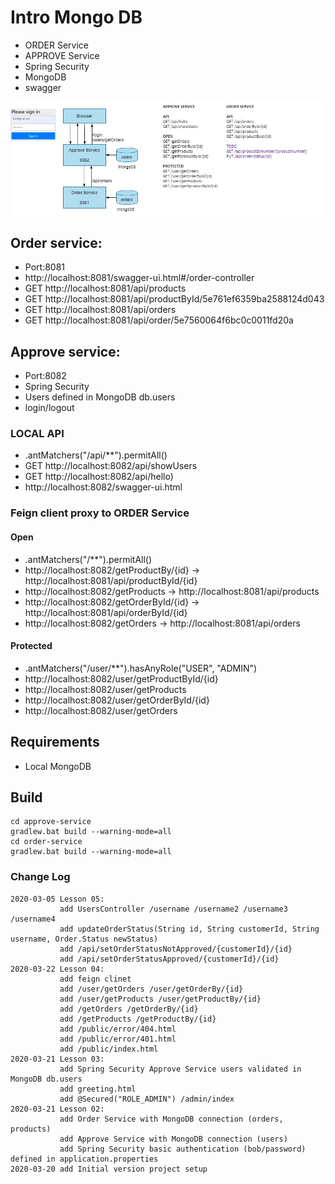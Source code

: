 # Intro Mongo DB

* ORDER Service
* APPROVE Service
* Spring Security
* MongoDB
* swagger  

![HighLevelArchitecture](./docs/high_level.jpg)

## Order service:

* Port:8081
* http://localhost:8081/swagger-ui.html#/order-controller
* GET http://localhost:8081/api/products
* GET http://localhost:8081/api/productById/5e761ef6359ba2588124d043
* GET http://localhost:8081/api/orders
* GET http://localhost:8081/api/order/5e7560064f6bc0c0011fd20a

## Approve service:

* Port:8082
* Spring Security 
* Users defined in MongoDB db.users
* login/logout
### LOCAL API 
* .antMatchers("/api/**").permitAll()
* GET http://localhost:8082/api/showUsers
* GET http://localhost:8082/api/hello)
* http://localhost:8082/swagger-ui.html
### Feign client proxy to ORDER Service 
#### Open
* .antMatchers("/**").permitAll()
* http://localhost:8082/getProductBy/{id} -> http://localhost:8081/api/productById/{id} 
* http://localhost:8082/getProducts -> http://localhost:8081/api/products
* http://localhost:8082/getOrderById/{id} -> http://localhost:8081/api/orderById/{id}
* http://localhost:8082/getOrders -> http://localhost:8081/api/orders
#### Protected
* .antMatchers("/user/**").hasAnyRole("USER", "ADMIN")
* http://localhost:8082/user/getProductById/{id}
* http://localhost:8082/user/getProducts
* http://localhost:8082/user/getOrderById/{id}
* http://localhost:8082/user/getOrders


## Requirements 
* Local MongoDB

## Build
    cd approve-service
    gradlew.bat build --warning-mode=all
    cd order-service
    gradlew.bat build --warning-mode=all
    

### Change Log

    2020-03-05 Lesson 05:
               add UsersController /username /username2 /username3 /username4
               add updateOrderStatus(String id, String customerId, String username, Order.Status newStatus)
               add /api/setOrderStatusNotApproved/{customerId}/{id}
               add /api/setOrderStatusApproved/{customerId}/{id}
    2020-03-22 Lesson 04:
               add feign clinet
               add /user/getOrders /user/getOrderBy/{id}
               add /user/getProducts /user/getProductBy/{id}
               add /getOrders /getOrderBy/{id}
               add /getProducts /getProductBy/{id}
               add /public/error/404.html
               add /public/error/401.html
               add /public/index.html
    2020-03-21 Lesson 03: 
               add Spring Security Approve Service users validated in MongoDB db.users
               add greeting.html
               add @Secured("ROLE_ADMIN") /admin/index                
    2020-03-21 Lesson 02:
               add Order Service with MongoDB connection (orders, products) 
               add Approve Service with MongoDB connection (users)
               add Spring Security basic authentication (bob/password) defined in application.properties
    2020-03-20 add Initial version project setup 
     
